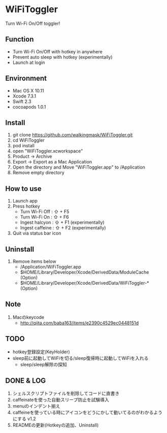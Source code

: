 # WiFiToggler

Turn Wi-Fi On/Off toggler!

## Function

- Turn Wi-Fi On/Off with hotkey in anywhere
- Prevent auto sleep with hotkey (experimentally)
- Launch at login

## Environment

- Mac OS X 10.11
- Xcode 7.3.1
- Swift 2.3
- cocoapods 1.0.1

## Install

1. git clone https://github.com/walkingmask/WiFiToggler.git
1. cd WiFiToggler
1. pod install
1. open "WiFiToggler.xcworkspace"
1. Product -> Archive
1. Export -> Export as a Mac Application
1. Open the directory and Move "WiFiToggler.app" to /Application
1. Remove empty directory

## How to use

1. Launch app
1. Press hotkey
    - Turn Wi-Fi Off  : ⇧ + F5
    - Turn Wi-Fi On   : ⇧ + F6
    - Ingest halcyon  : ⇧ + F1 (experimentally)
    - Ingest caffeine : ⇧ + F2 (experimentally)
1. Quit via status bar icon

## Uninstall

1. Remove items below
    - /Application/WiFiToggler.app
    - $HOME/Library/Developer/Xcode/DerivedData/ModuleCache (Option)
    - $HOME/Library/Developer/Xcode/DerivedData/WiFiToggler-* (Option)

## Note
1. Macのkeycode
    - http://qiita.com/baba163/items/e2390c4529ec0448151d

## TODO
- hotkey登録設定(KeyHolder)
- sleep前に起動してWiFiを切る/sleep復帰時に起動してWiFiを入れる
    - sleep/sleep解除の探知

## DONE & LOG
1. シェルスクリプトファイルを削除してコードに直書き
1. caffeinateを使った自動スリープ防止を試験導入
1. menuのインデント揃え
1. caffeineを使っている時にアイコンをどうにかして動いてるのがわかるようにする v1.2
1. READMEの更新(Hotkeyの追加、Uninstall)
